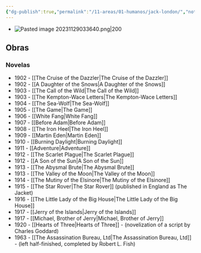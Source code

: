 ```yaml
---
{"dg-publish":true,"permalink":"/11-areas/01-humanos/jack-london/","noteIcon":""}
---
```


- ![Pasted image 20231129033640.png|200](/img/user/02%20Image/Pasted%20image%2020231129033640.png)
## Obras
### Novelas
- 1902 - [[The Cruise of the Dazzler\|The Cruise of the Dazzler]]
- 1902 - [[A Daughter of the Snows\|A Daughter of the Snows]]
- 1903 - [[The Call of the Wild\|The Call of the Wild]]
- 1903 - [[The Kempton-Wace Letters\|The Kempton-Wace Letters]]
- 1904 - [[The Sea-Wolf\|The Sea-Wolf]]
- 1905 - [[The Game\|The Game]]
- 1906 - [[White Fang\|White Fang]]
- 1907 - [[Before Adam\|Before Adam]]
- 1908 - [[The Iron Heel\|The Iron Heel]]
- 1909 - [[Martin Eden\|Martin Eden]]
- 1910 - [[Burning Daylight\|Burning Daylight]]
- 1911 - [[Adventure\|Adventure]]
- 1912 - [[The Scarlet Plague\|The Scarlet Plague]]
- 1912 - [[A Son of the Sun\|A Son of the Sun]]
- 1913 - [[The Abysmal Brute\|The Abysmal Brute]]
- 1913 - [[The Valley of the Moon\|The Valley of the Moon]]
- 1914 - [[The Mutiny of the Elsinore\|The Mutiny of the Elsinore]]
- 1915 - [[The Star Rover\|The Star Rover]] (published in England as The Jacket)
- 1916 - [[The Little Lady of the Big House\|The Little Lady of the Big House]]
- 1917 - [[Jerry of the Islands\|Jerry of the Islands]]
- 1917 - [[Michael, Brother of Jerry\|Michael, Brother of Jerry]]
- 1920 - [[Hearts of Three\|Hearts of Three]] - (novelization of a script by Charles Goddard)
- 1963 - [[The Assassination Bureau, Ltd\|The Assassination Bureau, Ltd]] - (left half-finished, completed by Robert L. Fish)